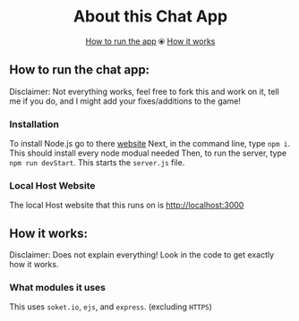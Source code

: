 <h1 align="center">About this Chat App</h1>
<p align="center"><a href="https://github.com/OreoDivision/chat-app-oreo#installation">How to run the app</a> ⦿ <a href="https://github.com/OreoDivision/chat-app-oreo#how-it-works">How it works</a></p>

## How to run the chat app:
Disclaimer: Not everything works, feel free to fork this and work on it, tell me if you do, and I might add your fixes/additions to the game!
### Installation
To install Node.js go to there [website](https://nodejs.org/en/)
Next, in the command line, type `npm i`. This should install every node modual needed
Then, to run the server, type `npm run devStart`. This starts the `server.js` file.

### Local Host Website
The local Host website that this runs on is [http://localhost:3000](http://localhost:3000)

## How it works:
Disclaimer: Does not explain everything! Look in the code to get exactly how it works.
### What modules it uses
This uses `soket.io`, `ejs`, and `express`. (excluding `HTTPS`)